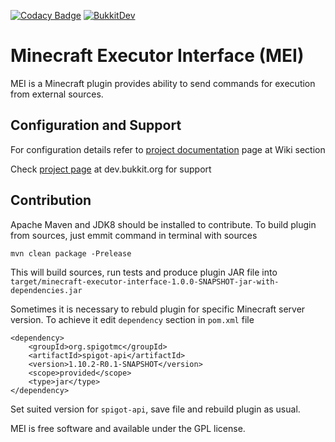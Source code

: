 [![Codacy Badge](https://api.codacy.com/project/badge/Grade/e7c5c1f4629c4d849181de71fe54ed0d)](https://www.codacy.com/app/zim182/minecraft-executor-interface?utm_source=github.com&amp;utm_medium=referral&amp;utm_content=Invictum/minecraft-executor-interface&amp;utm_campaign=Badge_Grade)
[![BukkitDev](https://img.shields.io/badge/BukkitDev-v1.0.0-orange.svg)](https://dev.bukkit.org/projects/mei)

Minecraft Executor Interface (MEI)
=======================================

MEI is a Minecraft plugin provides ability to send commands for execution from external sources.

Configuration and Support
------------
For configuration details refer to [project documentation](https://github.com/Invictum/minecraft-executor-interface/wiki) page at Wiki section

Check [project page](https://dev.bukkit.org/projects/mei) at dev.bukkit.org for support

Contribution
------------
Apache Maven and JDK8 should be installed to contribute. To build plugin from sources, just emmit command in terminal with sources
```
mvn clean package -Prelease
```
This will build sources, run tests and produce plugin JAR file into `target/minecraft-executor-interface-1.0.0-SNAPSHOT-jar-with-dependencies.jar`

Sometimes it is necessary to rebuld plugin for specific Minecraft server version. To achieve it edit `dependency` section in `pom.xml` file
```
<dependency>
    <groupId>org.spigotmc</groupId>
    <artifactId>spigot-api</artifactId>
    <version>1.10.2-R0.1-SNAPSHOT</version>
    <scope>provided</scope>
    <type>jar</type>
</dependency>
```
Set suited version for `spigot-api`, save file and rebuild plugin as usual.

MEI is free software and available under the GPL license.
